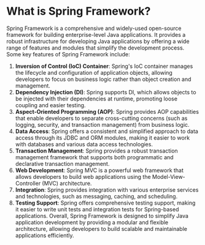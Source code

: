 # What is Spring Framework?
Spring Framework is a comprehensive and widely-used open-source framework for building enterprise-level Java applications. It provides a robust infrastructure for developing Java applications by offering a wide range of features and modules that simplify the development process. Some key features of Spring Framework include:
1. **Inversion of Control (IoC) Container**: Spring's IoC container manages the lifecycle and configuration of application objects, allowing developers to focus on business logic rather than object creation and management.
2. **Dependency Injection (DI)**: Spring supports DI, which allows objects to be injected with their dependencies at runtime, promoting loose coupling and easier testing.
3. **Aspect-Oriented Programming (AOP)**: Spring provides AOP capabilities that enable developers to separate cross-cutting concerns (such as logging, security, and transaction management) from business logic.
4. **Data Access**: Spring offers a consistent and simplified approach to data access through its JDBC and ORM modules, making it easier to work with databases and various data access technologies.
5. **Transaction Management**: Spring provides a robust transaction management framework that supports both programmatic and declarative transaction management.
6. **Web Development**: Spring MVC is a powerful web framework that allows developers to build web applications using the Model-View-Controller (MVC) architecture.
7. **Integration**: Spring provides integration with various enterprise services and technologies, such as messaging, caching, and scheduling.
8. **Testing Support**: Spring offers comprehensive testing support, making it easier to write unit tests and integration tests for Spring-based applications.
Overall, Spring Framework is designed to simplify Java application development by providing a modular and flexible architecture, allowing developers to build scalable and maintainable applications efficiently.
